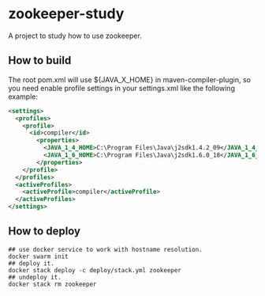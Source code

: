 # zookeeper-study
A project to study how to use zookeeper.

## How to build
The root pom.xml will use ${JAVA_X_HOME} in maven-compiler-plugin, so you need enable profile settings
in your settings.xml like the following example:

```xml
<settings>
  <profiles>
    <profile>
      <id>compiler</id>
        <properties>
          <JAVA_1_4_HOME>C:\Program Files\Java\j2sdk1.4.2_09</JAVA_1_4_HOME>
          <JAVA_1_6_HOME>C:\Program Files\Java\j2sdk1.6.0_18</JAVA_1_6_HOME>
        </properties>
    </profile>
  </profiles>
  <activeProfiles>
    <activeProfile>compiler</activeProfile>
  </activeProfiles>
</settings>
``` 

## How to deploy
```shell script
## use docker service to work with hostname resolution.
docker swarm init
## deploy it.
docker stack deploy -c deploy/stack.yml zookeeper
## undeploy it.
docker stack rm zookeeper
```

